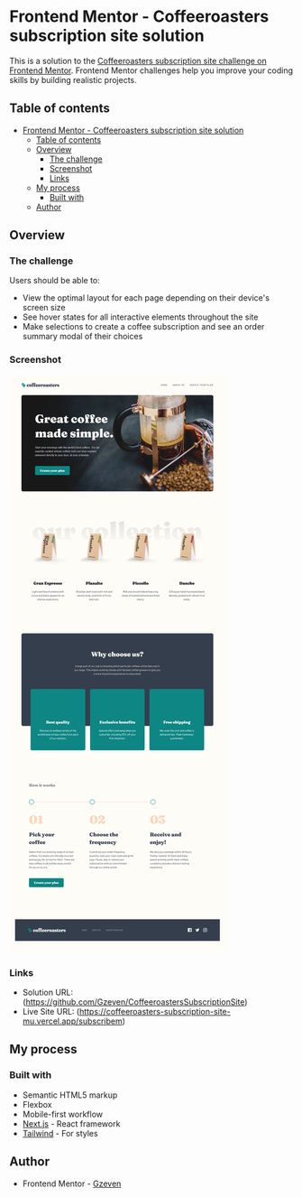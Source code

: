 # Frontend Mentor - Coffeeroasters subscription site solution

This is a solution to the [Coffeeroasters subscription site challenge on Frontend Mentor](https://www.frontendmentor.io/challenges/coffeeroasters-subscription-site-5Fc26HVY6). Frontend Mentor challenges help you improve your coding skills by building realistic projects. 

## Table of contents

- [Frontend Mentor - Coffeeroasters subscription site solution](#frontend-mentor---coffeeroasters-subscription-site-solution)
  - [Table of contents](#table-of-contents)
  - [Overview](#overview)
    - [The challenge](#the-challenge)
    - [Screenshot](#screenshot)
    - [Links](#links)
  - [My process](#my-process)
    - [Built with](#built-with)
  - [Author](#author)

## Overview

### The challenge

Users should be able to:

- View the optimal layout for each page depending on their device's screen size
- See hover states for all interactive elements throughout the site
- Make selections to create a coffee subscription and see an order summary modal of their choices

### Screenshot

![](public/images/ScreenshotSite.png)


### Links

- Solution URL: (https://github.com/Gzeven/CoffeeroastersSubscriptionSite)
- Live Site URL: (https://coffeeroasters-subscription-site-mu.vercel.app/subscribem)

## My process

### Built with

- Semantic HTML5 markup
- Flexbox
- Mobile-first workflow
- [Next.js](https://nextjs.org/) - React framework
- [Tailwind](https://tailwindcss.com/) - For styles

## Author

- Frontend Mentor - [Gzeven](https://www.frontendmentor.io/profile/Gzeven)

